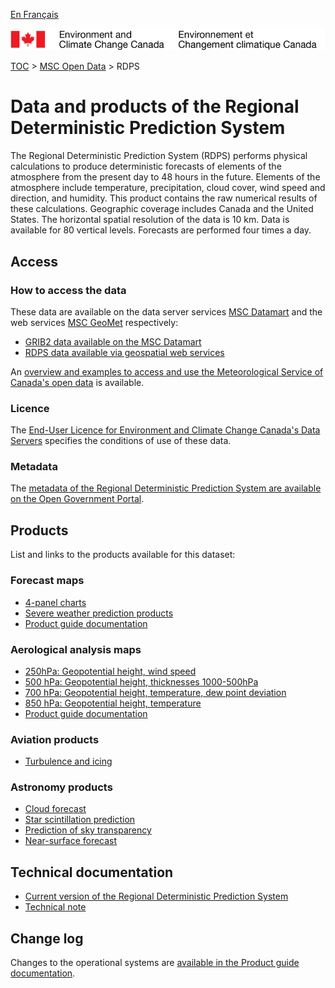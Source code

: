 [En Français](readme_rdps_fr.md)

![ECCC logo](../../img_eccc-logo.png)

[TOC](../../readme_en.md) > [MSC Open Data](../readme_en.md) > RDPS

# Data and products of the Regional Deterministic Prediction System

The Regional Deterministic Prediction System (RDPS) performs physical calculations to produce deterministic forecasts of elements of the atmosphere from the present day to 48 hours in the future. Elements of the atmosphere include temperature, precipitation, cloud cover, wind speed and direction, and humidity. This product contains the raw numerical results of these calculations. Geographic coverage includes Canada and the United States. The horizontal spatial resolution of the data is 10 km. Data is available for 80 vertical levels. Forecasts are performed four times a day.

## Access

### How to access the data

These data are available on the data server services [MSC Datamart](../../msc-datamart/readme_en.md) and the web services [MSC GeoMet](../../msc-geomet/readme_en.md) respectively:

* [GRIB2 data available on the MSC Datamart](readme_rdps-datamart_en.md) 
* [RDPS data available via geospatial web services](../../msc-geomet/readme_en.md)
  
An [overview and examples to access and use the Meteorological Service of Canada's open data](../../usage/readme_en.md) is available.

### Licence

The [End-User Licence for Environment and Climate Change Canada's Data Servers](../../licence/readme_en.md) specifies the conditions of use of these data.

### Metadata

The [metadata of the Regional Deterministic Prediction System are available on the Open Government Portal](https://open.canada.ca/data/en/dataset/a9f2828c-0d78-5eb6-a4c7-1fc1219f1e3d).

## Products

List and links to the products available for this dataset:

### Forecast maps

* [4-panel charts](https://meteo.gc.ca/model_forecast/index_e.html)
* [Severe weather prediction products](https://meteo.gc.ca/model_forecast/severe_weather_e.html)
* [Product guide documentation](https://collaboration.cmc.ec.gc.ca/cmc/CMOI/product_guide/submenus/rdps_e.html)

### Aerological analysis maps

* [250hPa: Geopotential height, wind speed](https://meteo.gc.ca/data/analysis/sah_100.gif)
* [500 hPa: Geopotential height, thicknesses 1000-500hPa](https://meteo.gc.ca/data/analysis/sai_100.gif)
* [700 hPa: Geopotential height, temperature, dew point deviation](https://meteo.gc.ca/data/analysis/saj_100.gif)
* [850 hPa: Geopotential height, temperature ](https://meteo.gc.ca/data/analysis/saa_100.gif)
* [Product guide documentation](https://collaboration.cmc.ec.gc.ca/cmc/CMOI/product_guide/submenus/analyses_e.html)

### Aviation products

* [Turbulence and icing](https://meteo.gc.ca/model_forecast/turb_e.html)

### Astronomy products

* [Cloud forecast](https://meteo.gc.ca/astro/clds_vis_e.html)
* [Star scintillation prediction](https://meteo.gc.ca/astro/seeing_e.html)
* [Prediction of sky transparency](https://meteo.gc.ca/astro/transparence_e.html)
* [Near-surface forecast](https://meteo.gc.ca/astro/meteo_e.html)

## Technical documentation

* [Current version of the Regional Deterministic Prediction System](https://collaboration.cmc.ec.gc.ca/cmc/cmoi/product_guide/docs/tech_specifications/tech_specifications_RDPS_e.pdf)
* [Technical note](https://collaboration.cmc.ec.gc.ca/cmc/cmoi/product_guide/docs/lib/technote_rdps-500_20160907_e.pdf)

## Change log 

Changes to the operational systems are [available in the Product guide documentation](https://collaboration.cmc.ec.gc.ca/cmc/cmoi/product_guide/docs/changes_e.html).